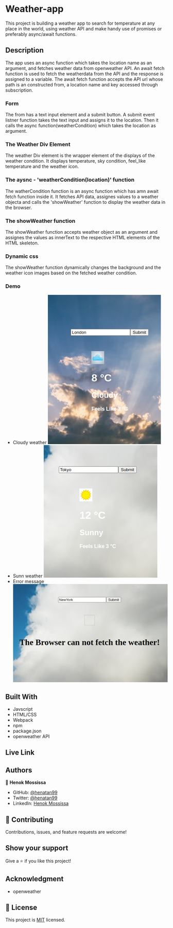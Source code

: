 # Weather-app
This project is building a weather app to search for temperature at any place in the world, using weather API and make handy use of promises  or preferably async/await functions. 

## Description 
The app uses an async function which takes the location name as an argument, and fetches weather data from openweather API. 
An await fetch function is used to fetch the weatherdata from the API and the response is assigned to a variable.
The await fetch function accepts the API url whose path is an constructed from, a location name and key accessed through subscription. 

### Form 
The from has a text input element and a submit button. A submit event listner function takes the text input and assigns it to the location. Then it calls the async function(weatherCondition) which takes the location as argument.

### The Weather Div Element 
The weather Div element is the wrapper element of the displays of the weather condition. 
It displays temperature, sky condition, feel_like temperature and the weather icon. 

### The aysnc - 'weatherCondition(location)' function
The watherCondition function is an async function which has amn await fetch function inside it. It fetches API data, assignes values to a weather objecta and calls the 'showWeather' function to display the weather data in the browser. 

### The showWeather function
The showWeather function accepts weather object as an argument and assignes the values as innerText to the respective HTML elements of the HTML skeleton. 

### Dynamic css
The showWeather function dynamically changes the background and the weather icon images based on the fetched weather condition. 

### Demo 
- Cloudy weather
![screenshot](src/docs/Screenshot1.png)
- Sunn weather
![screenshot](src/docs/Screenshot2.png)
- Error message 
![screenshot](src/docs/Screenshot3.png)

## Built With

- Javscript
- HTML/CSS
- Webpack 
- npm 
- package.json
- openweather API 

## Live Link

## Authors

👤 **Henok Mossissa**

- GitHub: [@henatan99](https://github.com/henatan99)
- Twitter: [@henatan99](https://twitter.com/henatan99)
- LinkedIn: [Henok Mossissa](https://www.linkedin.com/in/henok-mekonnen-2a251613/)

## :handshake: Contributing

Contributions, issues, and feature requests are welcome!

## Show your support

Give a :star:️ if you like this project!

## Acknowledgment 
- openweather 

## :memo: License

This project is [MIT](./LICENSE) licensed.